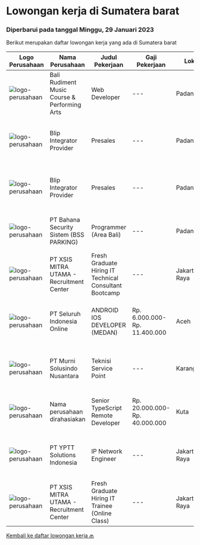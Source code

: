
  # Lowongan kerja di Sumatera barat

  ### Diperbarui pada tanggal Minggu, 29 Januari 2023

  Berikut merupakan daftar lowongan kerja yang ada di Sumatera barat

  |Logo Perusahaan | Nama Perusahaan | Judul Pekerjaan | Gaji Pekerjaan | Lokasi | Deskripsi | Tanggal diunggah | Pranala |
  | -------------- | --------------- | --------------- | --------- | --------- | -------------- | ------- | ----------- |
  |![logo-perusahaan](https://i.ibb.co/sqvTCh9/112815900-stock-vector-no-image-available-icon-flat-vector.webp)|Bali Rudiment Music Course & Performing Arts|Web Developer|---|Padang|Pendidikan minimal S1 dari bidang ilmu komputer, teknologi informasiMenguasai bahasa pemrogramanMemahami jaringan komputer, instalasi software dan...|Sabtu, 28 Januari 2023|https://www.jobstreet.co.id/id/job/web-developer-1034531112?token=0~c6d47ffb-9f35-4e1a-a444-d8d1027ee9ab&sectionRank=1&jobId=jobstreet-id-job-1034531112|
|![logo-perusahaan](https://i.ibb.co/sqvTCh9/112815900-stock-vector-no-image-available-icon-flat-vector.webp)|Blip Integrator Provider|Presales|---|Padang|Pendidikan minimal D3 Jaringan Informatika Berpengalaman dibidang Industri IT atau  ISP (Internet Service Provider) minimal 1 tahun Menguasai Mikrotik...|Sabtu, 28 Januari 2023|https://www.jobstreet.co.id/id/job/presales-1034283829?token=0~c6d47ffb-9f35-4e1a-a444-d8d1027ee9ab&sectionRank=2&jobId=jobstreet-id-job-1034283829|
|![logo-perusahaan](https://i.ibb.co/sqvTCh9/112815900-stock-vector-no-image-available-icon-flat-vector.webp)|Blip Integrator Provider|Presales|---|Padang|Pendidikan minimal D3 Jaringan Informatika Berpengalaman dibidang Industri IT atau  ISP (Internet Service Provider) minimal 1 tahun Menguasai Mikrotik...|Sabtu, 28 Januari 2023|https://www.jobstreet.co.id/id/job/presales-1034439522?token=0~c6d47ffb-9f35-4e1a-a444-d8d1027ee9ab&sectionRank=3&jobId=jobstreet-id-job-1034439522|
|![logo-perusahaan](https://i.ibb.co/sqvTCh9/112815900-stock-vector-no-image-available-icon-flat-vector.webp)|PT Bahana Security Sistem (BSS PARKING)|Programmer (Area Bali)|---|Padang|Kualifikasi:  • Pria/Wanita Usia Maks 30 Tahun• Komunikatif, dapat bekerja dalam Team &amp; Individu• Pendidikan minimal D3 (Jurusan Teknik...|Sabtu, 28 Januari 2023|https://www.jobstreet.co.id/id/job/programmer-area-bali-1034267415?token=0~c6d47ffb-9f35-4e1a-a444-d8d1027ee9ab&sectionRank=4&jobId=jobstreet-id-job-1034267415|
|![logo-perusahaan](https://image-service-cdn.seek.com.au/fa12dd378bd230f83b9ccd636b4121ebbb347455/ee4dce1061f3f616224767ad58cb2fc751b8d2dc)|PT XSIS MITRA UTAMA - Recruitment Center|Fresh Graduate Hiring IT Technical Consultant Bootcamp|---|Jakarta Raya|What we offer you: Integrated Training Full Stack specialist in Java/.Net/Quality Assurance Soft Skills Training. Real &amp; varied experiences (IT...|Selasa, 24 Januari 2023|https://www.jobstreet.co.id/id/job/fresh-graduate-hiring-it-technical-consultant-bootcamp-4195149?token=0~c6d47ffb-9f35-4e1a-a444-d8d1027ee9ab&sectionRank=5&jobId=jobstreet-id-job-4195149|
|![logo-perusahaan](https://image-service-cdn.seek.com.au/c768f0670f8f8212da7de609b6af9d0b2e5134cc/ee4dce1061f3f616224767ad58cb2fc751b8d2dc)|PT Seluruh Indonesia Online|ANDROID IOS DEVELOPER (MEDAN)|Rp. 6.000.000-Rp. 11.400.000|Aceh|Semua programmer boleh melamar termasuk junior dan seniorAndroid IOS developer yang berpengalaman di butuhkan untuk di MedanBack End Engineer / front...|Selasa, 17 Januari 2023|https://www.jobstreet.co.id/id/job/android-ios-developer-medan-4163183?token=0~c6d47ffb-9f35-4e1a-a444-d8d1027ee9ab&sectionRank=6&jobId=jobstreet-id-job-4163183|
|![logo-perusahaan](https://image-service-cdn.seek.com.au/ac1a14aaff971ca3957d22e9f2c18e5dbf9e94e6/ee4dce1061f3f616224767ad58cb2fc751b8d2dc)|PT Murni Solusindo Nusantara|Teknisi Service Point|---|Karangasem|DESKRIPSI PEKERJAAN: Melakukan PM (Preventive Maintenance) dan CM (Corrective Maintenance) ke customer sesuai dengan SLA yang sudah ditetapkan....|Senin, 09 Januari 2023|https://www.jobstreet.co.id/id/job/teknisi-service-point-4173744?token=0~c6d47ffb-9f35-4e1a-a444-d8d1027ee9ab&sectionRank=7&jobId=jobstreet-id-job-4173744|
|![logo-perusahaan](https://i.ibb.co/sqvTCh9/112815900-stock-vector-no-image-available-icon-flat-vector.webp)|Nama perusahaan dirahasiakan|Senior TypeScript Remote Developer|Rp. 20.000.000-Rp. 40.000.000|Kuta|The RoleAs a senior developer, you’ll be part of a delivery team made up of a Tech Lead, Product Manager, and other senior developers. For some...|Rabu, 11 Januari 2023|https://www.jobstreet.co.id/id/job/senior-typescript-remote-developer-4161406?token=0~c6d47ffb-9f35-4e1a-a444-d8d1027ee9ab&sectionRank=8&jobId=jobstreet-id-job-4161406|
|![logo-perusahaan](https://image-service-cdn.seek.com.au/b19dcc8e0d8c72885364e59d748de360bc3571ed/ee4dce1061f3f616224767ad58cb2fc751b8d2dc)|PT YPTT Solutions Indonesia|IP Network Engineer|---|Jakarta Raya|RESPONSIBILTIES: Responsible for Switch and Router installation, commissioning, testing, integration,and maintenance of IP network equipments IP...|Jumat, 06 Januari 2023|https://www.jobstreet.co.id/id/job/ip-network-engineer-4171961?token=0~c6d47ffb-9f35-4e1a-a444-d8d1027ee9ab&sectionRank=9&jobId=jobstreet-id-job-4171961|
|![logo-perusahaan](https://image-service-cdn.seek.com.au/fa12dd378bd230f83b9ccd636b4121ebbb347455/ee4dce1061f3f616224767ad58cb2fc751b8d2dc)|PT XSIS MITRA UTAMA - Recruitment Center|Fresh Graduate Hiring IT Trainee (Online Class)|---|Jakarta Raya|What we offer you: Integrated Training Full Stack specialist in Java (online class training) Soft Skills Training. Real &amp; varied experiences (IT...|Jumat, 06 Januari 2023|https://www.jobstreet.co.id/id/job/fresh-graduate-hiring-it-trainee-online-class-4171088?token=0~c6d47ffb-9f35-4e1a-a444-d8d1027ee9ab&sectionRank=10&jobId=jobstreet-id-job-4171088|


  [Kembali ke daftar lowongan kerja 🔙](../README.md#daftar-lowongan-kerja)
  